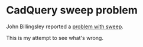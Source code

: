 # CadQuery sweep problem

John Billingsley reported a [problem with sweep]( https://groups.google.com/g/cadquery/c/UrPx8CiSdY0/m/rYtuHCR6AgAJ).

This is my attempt to see what's wrong.

